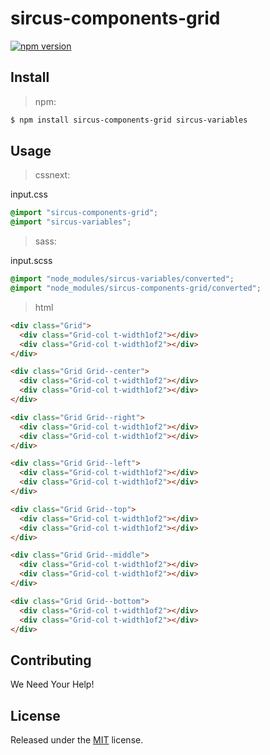 # sircus-components-grid

[![npm version](https://img.shields.io/npm/v/sircus-components-grid.svg?style=flat)](https://www.npmjs.com/package/sircus-components-grid)


## Install

> npm:

```bash
$ npm install sircus-components-grid sircus-variables
```

## Usage

> cssnext:

input.css
```css
@import "sircus-components-grid";
@import "sircus-variables";
```

> sass:

input.scss
```scss
@import "node_modules/sircus-variables/converted";
@import "node_modules/sircus-components-grid/converted";
```


> html

```html
<div class="Grid">
  <div class="Grid-col t-width1of2"></div>
  <div class="Grid-col t-width1of2"></div>
</div>

<div class="Grid Grid--center">
  <div class="Grid-col t-width1of2"></div>
  <div class="Grid-col t-width1of2"></div>
</div>

<div class="Grid Grid--right">
  <div class="Grid-col t-width1of2"></div>
  <div class="Grid-col t-width1of2"></div>
</div>

<div class="Grid Grid--left">
  <div class="Grid-col t-width1of2"></div>
  <div class="Grid-col t-width1of2"></div>
</div>

<div class="Grid Grid--top">
  <div class="Grid-col t-width1of2"></div>
  <div class="Grid-col t-width1of2"></div>
</div>

<div class="Grid Grid--middle">
  <div class="Grid-col t-width1of2"></div>
  <div class="Grid-col t-width1of2"></div>
</div>

<div class="Grid Grid--bottom">
  <div class="Grid-col t-width1of2"></div>
  <div class="Grid-col t-width1of2"></div>
</div>

```


## Contributing

We Need Your Help!


## License
Released under the [MIT](https://github.com/sircus/license/blob/master/LICENSE) license.
